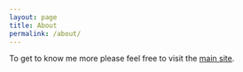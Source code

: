 ```yaml
---
layout: page
title: About
permalink: /about/
---
```


To get to know me more please feel free to visit the [main site](/).